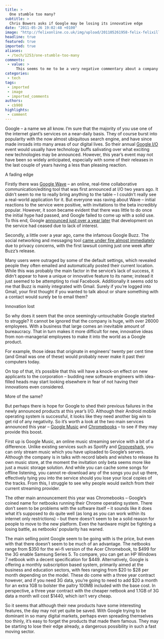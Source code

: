 ```yaml
---
title: >
  One stumble too many?
subtitle: >
  Chris Bowers asks if Google may be losing its innovative edge
date: "2011-05-26 19:02:48 +0100"
image: "http://felixonline.co.uk/img/upload/201105261958-felix-felixillustration.jpg"
headline: true
featured: true
imported: true
aliases:
 - /tech/1253/one-stumble-too-many
comments:
 - value: >
     This seems to me to be a very negative commentary about a company that is actually doing exceptionally well at the moment. Why is Chris Bowers so keen to rubbish Google? <br> <br>So a few products don't quite take off, who cares. At least Google have a good record for trying stuff out and there's still lots to be learned from every project. The collaborative editing functionality developed for Wave for instance is now in use in Google Docs and works extremely well. <br> <br>Google have a long list of high quality products that are doing well as they deserve, search, maps, youtube, mail, docs, android and the chrome browse to name a few. <br> <br>In my opinion anyone who is producing high quality products should be applauded and encouraged as the work they produce can only help improve the world of technology. There are far too many Apple/Google/Microsoft fanboys/haters, grow up.,Google born as a search engine and advertising giant, with extraordinarily cloud infrastructure. Not surprising its innovations stay along these categ
categories:
 - tech
tags:
 - imported
 - image
 - imported_comments
authors:
 - cb908
highlights:
 - comment
---
```


Google – a name we all know. I’m sure that the majority of you use one of the internet giant’s services on a near-daily basis. They of course burst into popularity with the now almost ubiquitous search engine, and have since made inroads into many areas of our digital lives. So their annual [Google I/O](http://www.google.com/events/io/2011/index-live.html) event would usually have technology buffs salivating over what exciting new technologies may be announced. However, this year’s event may not have been so widely anticipated, especially with some of their releases in the last couple of years having a less than pleasing reaction.

A fading edge

Firstly there was [Google Wave](http://en.wikipedia.org/wiki/Apache_Wave) – an online, real-time collaborative communication/editing tool that was first announced at I/O two years ago. It didn’t seem to me to really bring anything to the table – I couldn’t really see a real-world application for it. But everyone was raving about Wave – initial reactions to the service were positive, with invitations to the beta incredibly popular. However, it soon became evident that there was little to do once the initial hype had passed, and Google failed to come up with a solid use. To this end, Google [announced just over a year later](http://googleblog.blogspot.com/2010/08/update-on-google-wave.html) that development on the service had ceased due to lack of interest.

Secondly, a little over a year ago, came the infamous Google Buzz. The social networking and messaging tool [came under fire almost immediately](http://www.businessinsider.com/warning-google-buzz-has-a-huge-privacy-flaw-2010-2) due to privacy concerns, with the first lawsuit coming just one week after Buzz’s release.

Many users were outraged by some of the default settings, which revealed people they often emailed and automatically posted their current location. While this was probably the main factor in the service’s lack of success, it didn’t appear to have a unique or innovative feature to its name; instead it just seemed to be attempting to rival Facebook. Additionally it seems odd to me that Buzz is mainly integrated with Gmail. Surely if you’re logged into Gmail, your first thought if you wanted to talk about or share something with a contact would surely be to email them?

Innovation lost

So why does it seem that the once seemingly-untouchable Google started to struggle? It cannot be ignored that the company is huge, with over 26000 employees. With a business that large comes an inevitable amount of bureaucracy. That in turn makes it more difficult for new, innovative ideas from non-managerial employees to make it into the world as a Google product.

For example, those ideas that originate in engineers’ twenty per cent time (and Gmail was one of these) would probably never make it past their computers today.

On top of that, it’s possible that this will have a knock-on effect on new applicants to the corporation – budding new software engineers with idea-filled heads may start looking elsewhere in fear of not having their innovations even considered.

More of the same?

But perhaps there is hope for Google to shed their previous failures in the newly announced products at this year’s I/O. Although their Android mobile operating system is successful, it looks like they need another big win to get rid of any negativity. So it’s worth a look at the two main services announced this year – [Google Music](http://music.google.com/about/) and [Chromebooks](http://www.google.co.uk/chromebook/#) – to see if they may provide this boost.

First up is Google Music, an online music streaming service with a bit of a difference. Unlike existing services such as Spotify and [Grooveshark](http://grooveshark.com/), you can only stream music which you have uploaded to Google’s servers. Although the company is in talks with record labels and wishes to release its own music store, at the moment the invitation only beta seems more like just a music storage solution. And while you can cache some songs for offline listening, you cannot re-download any of the songs you put up there, effectively tying you into the service should you lose your local copies of the tracks. From this, I struggle to see why people would switch from their current streaming provider.

The other main announcement this year was Chromebooks – Google’s coined name for netbooks running their Chrome operating system. There don’t seem to be problems with the software itself – it sounds like it does what it’s supposed to do quite well (as long as you can work within its internet only restrictions) – but there doesn’t seem to be a solid reason for people to move to the new platform. Even the hardware might be fighting a losing battle, as netbooks’ popularity has waned.

The main selling point Google seem to be going with is the price, but even with that there doesn’t seem to be much of an advantage. The netbooks range from $350 for the wi-fi version of the Acer Chromebook, to $499 for the 3G enable Samsung Series 5. To compare, you can get an HP Windows 7 netbook with a decent specification for $449. Alternatively, Google is offering a monthly subscription based system, primarily aimed at the business and education sectors, with fees ranging from $20 to $28 per month depending on the model. These do come with a three year contract however, and if you need 3G data, you’re going to need to add $20 a month for an extra 1GB to bolster the paltry 100MB included with the base cost. In perspective, a three year contract with the cheaper netbook and 1.1GB of 3G data a month will cost $1440, which isn’t very cheap.

So it seems that although their new products have some interesting features, the day may not yet quite be saved. With Google trying to be dominant in so many digital markets, perhaps even spreading themselves too thinly, it’s easy to forget the products that made them famous. They may be starting to lose their edge already, a dangerous possibility in such a fast moving sector.
